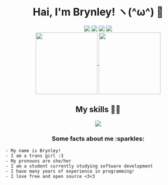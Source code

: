 <div align="center">
  <h1>Hai, I'm Brynley! ヽ(^ω^) 👋</h1>
  <img src="https://img.shields.io/badge/NixOS-53B0FE?style=for-the-badge&logo=nixos&logoColor=white">
  <img src="https://img.shields.io/badge/IDE-helix-blueviolet?style=for-the-badge">
  <img src="https://img.shields.io/badge/Pronouns-she/her-pink?style=for-the-badge">
  <img src="https://komarev.com/ghpvc/?username=brynblack&style=for-the-badge&color=BD9EF8">
 <div>
    <a href="https://github.com/anuraghazra/github-readme-stats">
      <img align="center" style="height: 12em" src="https://github-readme-stats.vercel.app/api?username=brynblack&show_icons=true&theme=github_dark_dimmed&title_color=ffffff&icon_color=79ff97">
    </a>
    <a href="https://github.com/anuraghazra/github-readme-stats">
      <img align="center" style="height: 12em" src="https://github-readme-stats.vercel.app/api/top-langs/?username=brynblack&langs_count=10&layout=compact&theme=github_dark_dimmed&title_color=ffffff">
    </a>
  </div>
  <div>
    <h2>My skills 👩‍💻</h2>
    <img src="https://skillicons.dev/icons?i=rust,cpp,python,html,css,sass,bash,lua,md,wasm,kotlin,java,actix,tailwind,nodejs,jquery,javascript,typescript,react,git,nix,linux,kubernetes,docker,grafana,prometheus,postgres,rocket,supabase,heroku">
  </div>
  <h3>Some facts about me :sparkles:</h3>
</div>

```
- My name is Brynley!
- I am a trans girl :3
- My pronouns are she/her
- I am a student currently studying software development
- I have many years of experience in programming!
- I love free and open source <3<3
```
